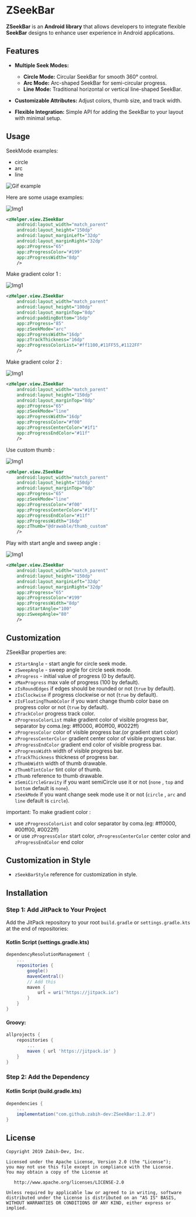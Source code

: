 # ZSeekBar

**ZSeekBar** is an **Android library** that allows developers to integrate flexible **SeekBar** designs to enhance user experience in Android applications.

## Features

- **Multiple Seek Modes:**

  - **Circle Mode:** Circular SeekBar for smooth 360° control.
  - **Arc Mode:** Arc-shaped SeekBar for semi-circular progress.
  - **Line Mode:** Traditional horizontal or vertical line-shaped SeekBar.

- **Customizable Attributes:** Adjust colors, thumb size, and track width.

- **Flexible Integration:** Simple API for adding the SeekBar to your layout with minimal setup.

## Usage

SeekMode examples:

- circle
- arc
- line

![Gif example](art/flow.gif)

Here are some usage examples:

![Img1](art/1.png)

```xml
<zHelper.view.ZSeekBar
    android:layout_width="match_parent"
    android:layout_height="150dp"
    android:layout_marginLeft="32dp"
    android:layout_marginRight="32dp"
    app:zProgress="65"
    app:zProgressColor="#199"
    app:zProgressWidth="8dp"
    />
```

Make gradient color 1 :

![Img1](art/2.png)

```xml
<zHelper.view.ZSeekBar
    android:layout_width="match_parent"
    android:layout_height="100dp"
    android:layout_marginTop="8dp"
    android:paddingBottom="16dp"
    app:zProgress="85"
    app:zSeekMode="arc"
    app:zProgressWidth="16dp"
    app:zTrackThickness="16dp"
    app:zProgressColorList="#ff1100,#11FF55,#1122FF"
    />
```

Make gradient color 2 :

![Img1](art/3.png)

```xml
<zHelper.view.ZSeekBar
    android:layout_width="match_parent"
    android:layout_height="150dp"
    android:layout_marginTop="8dp"
    app:zProgress="65"
    app:zSeekMode="line"
    app:zProgressWidth="16dp"
    app:zProgressColor="#f00"
    app:zProgressCenterColor="#1f1"
    app:zProgressEndColor="#11f"
    />
```

Use custom thumb :

![Img1](art/4.png)

```xml
<zHelper.view.ZSeekBar
    android:layout_width="match_parent"
    android:layout_height="150dp"
    android:layout_marginTop="8dp"
    app:zProgress="65"
    app:zSeekMode="line"
    app:zProgressColor="#f00"
    app:zProgressCenterColor="#1f1"
    app:zProgressEndColor="#11f"
    app:zProgressWidth="16dp"
    app:zThumb="@drawable/thumb_custom"
    />
```

Play with start angle and sweep angle :

![Img1](art/5.png)

```xml
<zHelper.view.ZSeekBar
    android:layout_width="match_parent"
    android:layout_height="150dp"
    android:layout_marginLeft="32dp"
    android:layout_marginRight="32dp"
    app:zProgress="65"
    app:zProgressColor="#199"
    app:zProgressWidth="8dp"
    app:zStartAngle="100"
    app:zSweepAngle="80"
    />
```

## Customization

ZSeekBar properties are:

- `zStartAngle` - start angle for circle seek mode.
- `zSweepAngle` - sweep angle for circle seek mode.
- `zProgress` - initial value of progress (0 by default).
- `zMaxProgress` max vale of progress (100 by default).
- `zIsRoundEdges` if edges should be rounded or not (`true` by default).
- `zIsClockwise` if progress clockwise or not (`true` by default).
- `zIsFloatingThumbColor` if you want change thumb color base on progress color or not (`true` by default).
- `zTrackColor` progress track color.
- `zProgressColorList` make gradient color of visible progress bar, separator by coma.(eg: #ff0000, #00ff00, #0022ff)
- `zProgressColor` color of visible progress bar.(or gradient start color)
- `zProgressCenterColor` gradient center color of visible progress bar.
- `zProgressEndColor` gradient end color of visible progress bar.
- `zProgressWidth` width of visible progress bar.
- `zTrackThickness` thickness of progress bar.
- `zThumbWidth` width of thumb drawable.
- `zThumbTintColor` tint color of thumb.
- `zThumb` reference to thumb drawable.
- `zSemiCircleGravity` if you want semiCircle use it or not (`none` , `top` and `bottom` default is `none`).
- `zSeekMode` if you want change seek mode use it or not (`circle` , `arc` and `line` default is `circle`).

important:
To make gradient color :

- use `zProgressColorList` and color separator by coma.(eg: #ff0000, #00ff00, #0022ff)
- or use `zProgressColor` start color, `zProgressCenterColor` center color and `zProgressEndColor` end color

## Customization in Style

- `zSeekBarStyle` reference for customization in style.

## Installation

### Step 1: Add JitPack to Your Project

Add the JitPack repository to your root `build.gradle` or `settings.gradle.kts` at the end of repositories:

#### Kotlin Script (settings.gradle.kts)

```gradle
dependencyResolutionManagement {
    ...
    repositories {
        google()
        mavenCentral()
        // Add this
        maven {
            url = uri("https://jitpack.io")
        }
    }
}
```

#### Groovy:

```gradle
allprojects {
    repositories {
        ...
        maven { url 'https://jitpack.io' }
    }
}
```

### Step 2: Add the Dependency

#### Kotlin Script (build.gradle.kts)

```gradle
dependencies {
    ...
    implementation("com.github.zabih-dev:ZSeekBar:1.2.0")
}
```

## License

    Copyright 2019 Zabih-Dev, Inc.

    Licensed under the Apache License, Version 2.0 (the "License");
    you may not use this file except in compliance with the License.
    You may obtain a copy of the License at

       http://www.apache.org/licenses/LICENSE-2.0

    Unless required by applicable law or agreed to in writing, software
    distributed under the License is distributed on an "AS IS" BASIS,
    WITHOUT WARRANTIES OR CONDITIONS OF ANY KIND, either express or implied.
